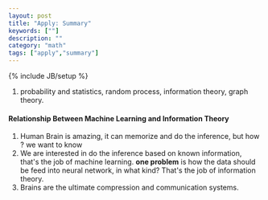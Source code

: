 ```yaml
---
layout: post
title: "Apply: Summary"
keywords: [""]
description: ""
category: "math"
tags: ["apply","summary"]
---
```


{% include JB/setup %}


1. probability and statistics, random process, information theory, graph theory.


#### Relationship Between Machine Learning and Information Theory
1. Human Brain is amazing, it can memorize and do the inference, but how ? we
   want to know
2. We are interested in do the inference based on known information, that's the
   job of machine learning. **one problem** is how the data should be feed into
   neural network, in what kind? That's the job of information theory.
3. Brains are the ultimate compression and communication systems.
